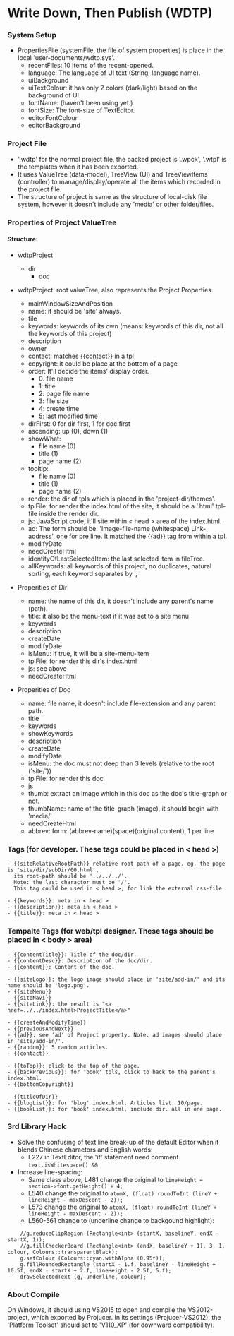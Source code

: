 ﻿# Write Down, Then Publish (WDTP)
 
### System Setup
- PropertiesFile (systemFile, the file of system properties) is place in the local 'user-documents/wdtp.sys'.
	- recentFiles: 10 items of the recent-opened.
	- language: The language of UI text (String, language name).
	- uiBackground
	- uiTextColour: it has only 2 colors (dark/light) based on the background of UI.
	- fontName: (haven't been using yet.)
	- fontSize: The font-size of TextEditor.
	- editorFontColour
	- editorBackground

### Project File
- '.wdtp' for the normal project file, the packed project is '.wpck', '.wtpl' is the templates when it has been exported.
- It uses ValueTree (data-model), TreeView (UI) and TreeViewItems (controller) to manage/display/operate all the items which recorded in the project file.
- The structure of project is same as the structure of local-disk file system, however it doesn't include any 'media' or other folder/files.

### Properties of Project ValueTree

#### Structure:

- wdtpProject
	- dir
		- doc

- wdtpProject: root valueTree, also represents the Project Properties.
    - mainWindowSizeAndPosition
    - name: it should be 'site' always.
    - tile
	- keywords: keywords of its own (means: keywords of this dir, not all the keywords of this project)
    - description
	- owner
	- contact: matches {{contact}} in a tpl
	- copyright: it could be place at the bottom of a page
	- order: It'll decide the items' display order.
	    - 0: file name
		- 1: title
		- 2: page file name
		- 3: file size
		- 4: create time
		- 5: last modified time
	- dirFirst: 0 for dir first, 1 for doc first
	- ascending: up (0), down (1)
	- showWhat: 
	    - file name (0)
		- title (1)
		- page name (2)
	- tooltip:
	    - file name (0)
		- title (1)
		- page name (2)
	- render: the dir of tpls which is placed in the 'project-dir/themes'.
	- tplFile: for render the index.html of the site, it should be a '.html' tpl-file inside the render dir.
	- js: JavaScript code, it'll site within < head > area of the index.html.
	- ad: The form should be: 'Image-file-name (whitespace) Link-address', one for pre line. It matched the {{ad}} tag from within a tpl.
    - modifyDate
	- needCreateHtml
	- identityOfLastSelectedItem: the last selected item in fileTree. 
	- allKeywords: all keywords of this project, no duplicates, natural sorting, each keyword separates by ', '

- Properities of Dir
    - name: the name of this dir, it doesn't include any parent's name (path).
	- title: it also be the menu-text if it was set to a site menu
	- keywords
    - description
	- createDate
    - modifyDate
	- isMenu: if true, it will be a site-menu-item
	- tplFile: for render this dir's index.html
	- js: see above
	- needCreateHtml

- Properities of Doc
    - name: file name, it doesn't include file-extension and any parent path.
	- title
	- keywords
	- showKeywords
    - description
	- createDate
    - modifyDate
	- isMenu: the doc must not deep than 3 levels (relative to the root ('site/'))
	- tplFile: for render this doc
	- js
	- thumb: extract an image which in this doc as the doc's title-graph or not.
	- thumbName: name of the title-graph (image), it should begin with 'media/'
	- needCreateHtml
	- abbrev: form: (abbrev-name)(space)(original content), 1 per line

### Tags (for developer. These tags could be placed in < head >)
    - {{siteRelativeRootPath}} relative root-path of a page. eg. the page is 'site/dir/subDir/00.html', 
	  its root-path should be '../../../'.
	  Note: the last charactor must be '/'. 
	  This tag could be used in < head >, for link the external css-file

	- {{keywords}}: meta in < head >
	- {{description}}: meta in < head >
	- {{title}}: meta in < head >

### Tempalte Tags (for web/tpl designer. These tags should be placed in < body > area)
	- {{contentTitle}}: Title of the doc/dir.
	- {{contentDesc}}: Description of the doc/dir.
	- {{content}}: Content of the doc.

	- {{siteLogo}}: the logo image should place in 'site/add-in/' and its name should be 'logo.png'.
	- {{siteMenu}}
	- {{siteNavi}}
	- {{siteLink}}: the result is "<a href=../../index.html>ProjectTitle</a>"

	- {{createAndModifyTime}}
	- {{previousAndNext}}
	- {{ad}}: see 'ad' of Project property. Note: ad images should place in 'site/add-in/'.
	- {{random}}: 5 random articles.
	- {{contact}}

	- {{toTop}}: click to the top of the page.
	- {{backPrevious}}: for 'book' tpls, click to back to the parent's index.html.
	- {{bottomCopyright}}

	- {{titleOfDir}}
	- {{blogList}}: for 'blog' index.html. Articles list. 10/page.
	- {{bookList}}: for 'book' index.html, include dir. all in one page.

### 3rd Library Hack

- Solve the confusing of text line break-up of the default Editor when it blends Chinese charactors and English words:
    - L227 in TextEditor, the 'if' statement need comment `text.isWhitespace() && `
- Increase line-spacing:
    - Same class above, L481 change the original to `lineHeight = section->font.getHeight() + 4;`
	- L540 change the original to `atomX, (float) roundToInt (lineY + lineHeight - maxDescent - 2));`
	- L573 change the original to `atomX, (float) roundToInt (lineY + lineHeight - maxDescent - 2));`
	- L560-561 change to (underline change to backgound highlight):
```
	//g.reduceClipRegion (Rectangle<int> (startX, baselineY, endX - startX, 1));
    //g.fillCheckerBoard (Rectangle<int> (endX, baselineY + 1), 3, 1, colour, Colours::transparentBlack);
    g.setColour (Colours::cyan.withAlpha (0.95f));
    g.fillRoundedRectangle (startX - 1.f, baselineY - lineHeight + 10.5f, endX - startX + 2.f, lineHeight - 2.5f, 5.f);
    drawSelectedText (g, underline, colour);
```
	
### About Compile

On Windows, it should using VS2015 to open and compile the VS2012-project, which exported by Projucer.
In its settings (Projucer-VS2012), the 'Platform Toolset' should set to 'V110_XP' (for downward compatibility).
